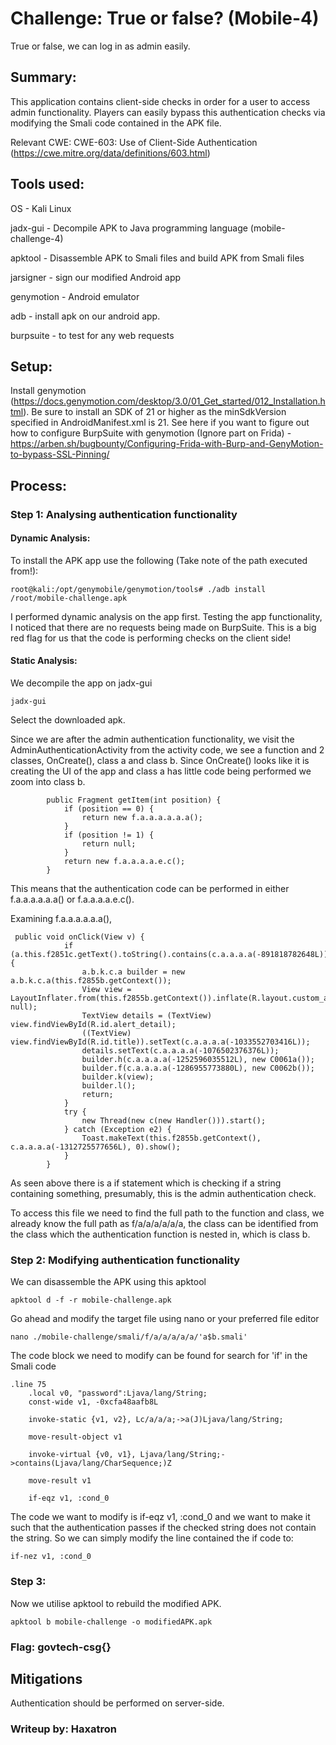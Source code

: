 # Challenge: True or false? (Mobile-4)
True or false, we can log in as admin easily.

## Summary:
This application contains client-side checks in order for a user to access admin functionality. Players can easily bypass this authentication checks via modifying the Smali code contained in the APK file.

Relevant CWE:
CWE-603: Use of Client-Side Authentication (https://cwe.mitre.org/data/definitions/603.html)

## Tools used:
OS - Kali Linux

jadx-gui - Decompile APK to Java programming language (mobile-challenge-4)

apktool - Disassemble APK to Smali files and build APK from Smali files

jarsigner - sign our modified Android app

genymotion - Android emulator

adb - install apk on our android app.

burpsuite - to test for any web requests

## Setup:
Install genymotion (https://docs.genymotion.com/desktop/3.0/01_Get_started/012_Installation.html). Be sure to install an SDK of 21 or higher as the minSdkVersion specified in AndroidManifest.xml is 21.
See here if you want to figure out how to configure BurpSuite with genymotion (Ignore part on Frida) - https://arben.sh/bugbounty/Configuring-Frida-with-Burp-and-GenyMotion-to-bypass-SSL-Pinning/

## Process:
### Step 1: Analysing authentication functionality
#### Dynamic Analysis:
To install the APK app use the following (Take note of the path executed from!):
``````
root@kali:/opt/genymobile/genymotion/tools# ./adb install /root/mobile-challenge.apk
``````
I performed dynamic analysis on the app first. Testing the app functionality, I noticed that there are no requests being made on BurpSuite. This is a big red flag for us that the code is performing checks on the client side!

#### Static Analysis:
We decompile the app on jadx-gui
``````
jadx-gui
``````
Select the downloaded apk.

Since we are after the admin authentication functionality, we visit the AdminAuthenticationActivity from the activity code, we see a function and 2 classes, OnCreate(), class a and class b. Since OnCreate() looks like it is creating the UI of the app and class a has little code being performed we zoom into class b. 
``````
        public Fragment getItem(int position) {
            if (position == 0) {
                return new f.a.a.a.a.a.a();
            }
            if (position != 1) {
                return null;
            }
            return new f.a.a.a.a.e.c();
        }
``````
This means that the authentication code can be performed in either f.a.a.a.a.a.a() or f.a.a.a.a.e.c().

Examining f.a.a.a.a.a.a(),
``````
 public void onClick(View v) {
            if (a.this.f2851c.getText().toString().contains(c.a.a.a.a(-891818782648L))) {
                a.b.k.c.a builder = new a.b.k.c.a(this.f2855b.getContext());
                View view = LayoutInflater.from(this.f2855b.getContext()).inflate(R.layout.custom_alert, null);
                TextView details = (TextView) view.findViewById(R.id.alert_detail);
                ((TextView) view.findViewById(R.id.title)).setText(c.a.a.a.a(-1033552703416L));
                details.setText(c.a.a.a.a(-1076502376376L));
                builder.h(c.a.a.a.a(-1252596035512L), new C0061a());
                builder.f(c.a.a.a.a(-1286955773880L), new C0062b());
                builder.k(view);
                builder.l();
                return;
            }
            try {
                new Thread(new c(new Handler())).start();
            } catch (Exception e2) {
                Toast.makeText(this.f2855b.getContext(), c.a.a.a.a(-1312725577656L), 0).show();
            }
        }
``````
As seen above there is a if statement which is checking if a string containing something, presumably, this is the admin authentication check.

To access this file we need to find the full path to the function and class, we already know the full path as f/a/a/a/a/a/a, the class can be identified from the class which the authentication function is nested in, which is class b.

### Step 2: Modifying authentication functionality
We can disassemble the APK using this apktool
``````
apktool d -f -r mobile-challenge.apk
``````
Go ahead and modify the target file using nano or your preferred file editor
``````
nano ./mobile-challenge/smali/f/a/a/a/a/a/'a$b.smali'
``````

The code block we need to modify can be found for search for 'if' in the Smali code
``````
.line 75
    .local v0, "password":Ljava/lang/String;
    const-wide v1, -0xcfa48aafb8L

    invoke-static {v1, v2}, Lc/a/a/a;->a(J)Ljava/lang/String;

    move-result-object v1

    invoke-virtual {v0, v1}, Ljava/lang/String;->contains(Ljava/lang/CharSequence;)Z

    move-result v1

    if-eqz v1, :cond_0
``````

The code we want to modify is if-eqz v1, :cond_0 and we want to make it such that the authentication passes if the checked string does not contain the string. So we can simply modify the line contained the if code to:
``````
if-nez v1, :cond_0
``````
### Step 3:
Now we utilise apktool to rebuild the modified APK.
``````
apktool b mobile-challenge -o modifiedAPK.apk
``````
### Flag: govtech-csg{}


## Mitigations
Authentication should be performed on server-side. 

### Writeup by: Haxatron

